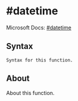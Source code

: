 ---
---

# \#datetime

Microsoft Docs: [\#datetime](https://docs.microsoft.com/en-us/powerquery-m/sharpdatetime)

## Syntax

```
Syntax for this function.
```

## About

About this function.

